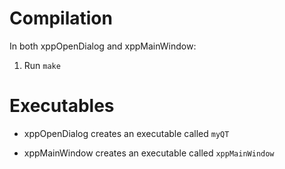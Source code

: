 # Compilation

In both xppOpenDialog and xppMainWindow: 
1. Run `make`

# Executables
* xppOpenDialog creates an executable called `myQT`

* xppMainWindow creates an executable called `xppMainWindow`
